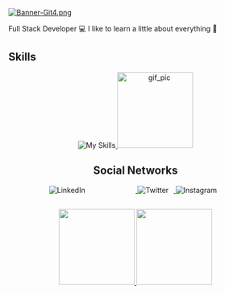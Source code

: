 [![Banner-Git4.png](https://i.postimg.cc/TPfk0LpD/Banner-Git4.png)](https://postimg.cc/4Y2bN3vf)

<p> Full Stack Developer 💻 I like to learn a little about everything 👾 </p>

##
<div>
  <h2>Skills</h2>
</div>
<div align="center">
  <a href="https://skillicons.dev">
    <img style="display: inline-block;" alt="My Skills" src="https://skillicons.dev/icons?i=js,html,css,nodejs,react,angular,bootstrap,mysql,cs,dotnet,py&perline=4">
  </a>

  <img style="display: inline-block;" alt="gif_pic" height="150" style="border-radius: 50px;" src="https://media.giphy.com/media/13HgwGsXF0aiGY/giphy.gif">
</div>


##
<div align="center">
  <h2>Social Networks</h2>
  <a href="https://www.linkedin.com/in/lcassarini/">
     <img style="display: inline-block; margin-right: 100px;" alt="LinkedIn" src="https://skillicons.dev/icons?i=linkedin&perline=4">
  </a>
  <a href="https://twitter.com/Lucho_Cassarini">
     <img style="display: inline-block; margin-right: 10px;" alt="Twitter" src="https://skillicons.dev/icons?i=twitter&perline=4">
  </a>
  <a href="https://www.instagram.com/lucianocassarini/">
     <img style="display: inline-block; margin-right: 10px;" alt="Instagram	" src="https://skillicons.dev/icons?i=instagram&perline=4">
  </a>
</div>

##

<div align="center">
  <a href="https://github.com/LucianoCassarini">
  <img height="150em" src="https://github-readme-stats.vercel.app/api?username=LucianoCassarini&show_icons=true&theme=react&include_all_commits=true&count_private=true"/>
  <img height="150em" src="https://github-readme-stats.vercel.app/api/top-langs/?username=LucianoCassarini&layout=compact&langs_count=7&theme=react"/>
</div>

